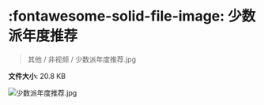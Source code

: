 # :fontawesome-solid-file-image: 少数派年度推荐

> 其他 / 非视频 / 少数派年度推荐.jpg

**文件大小**: 20.8 KB

<img src="https://file.hsyhx.top/archive/其他/非视频/少数派年度推荐.jpg"  alt="少数派年度推荐.jpg" />